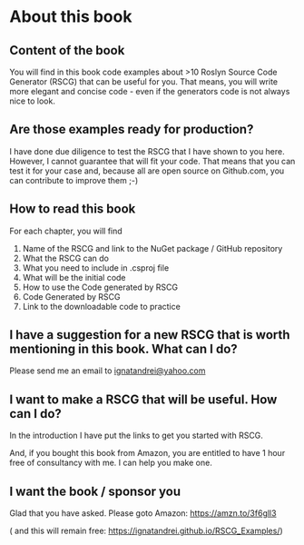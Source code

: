 # About this book

## Content of the book

You will find in this book code examples about >10 Roslyn Source Code Generator (RSCG) that can be useful for you. That means, you will write more elegant and concise code - even if the generators code is not always nice to look.

## Are those examples ready for production?

I have done due diligence to test the RSCG that I have shown to you here. However, I cannot guarantee that will fit your code. That means that you can test it for your case and, because all are open source on Github.com, you can contribute to improve them ;-)


## How to read this book

For each chapter, you will find 

1.  Name of the RSCG and link to the NuGet package / GitHub repository
2.  What the RSCG can do
3.  What you need to include in .csproj file
4.  What will be the initial code
5.  How to use the Code generated by RSCG
6.  Code Generated by RSCG
7.  Link to the downloadable code to practice


## I have a suggestion for a new RSCG that is worth mentioning in this book. What can I do? 

Please send me an email to ignatandrei@yahoo.com

## I want to make a RSCG that will be useful. How can I do? 

In the  introduction I have put the links to get you started with RSCG. 

And, if you bought this book from Amazon, you are entitled to have 1 hour free of consultancy with me. I can help you make one.

## I want the book / sponsor you

Glad that you have asked.  Please goto  Amazon: https://amzn.to/3f6gll3

( and this will remain free:  https://ignatandrei.github.io/RSCG_Examples/)

